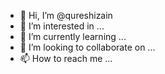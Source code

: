 - 👋 Hi, I’m @qureshizain
- 👀 I’m interested in ...
- 🌱 I’m currently learning ...
- 💞️ I’m looking to collaborate on ...
- 📫 How to reach me ...

<!---
qureshizain/qureshizain is a ✨ special ✨ repository because its `README.md` (this file) appears on your GitHub profile.
You can click the Preview link to take a look at your changes.
--->
